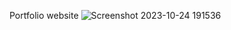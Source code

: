 Portfolio website
![Screenshot 2023-10-24 191536](https://github.com/P-MUGILVANNAN/Mugilvannan/assets/113571994/c6dda622-5c4c-4d9e-ad37-798125a82f7b)
